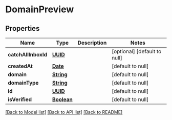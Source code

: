 # DomainPreview
## Properties

Name | Type | Description | Notes
------------ | ------------- | ------------- | -------------
**catchAllInboxId** | [**UUID**](UUID) |  | [optional] [default to null]
**createdAt** | [**Date**](DateTime) |  | [default to null]
**domain** | [**String**](string) |  | [default to null]
**domainType** | [**String**](string) |  | [default to null]
**id** | [**UUID**](UUID) |  | [default to null]
**isVerified** | [**Boolean**](boolean) |  | [default to null]

[[Back to Model list]](../README#documentation-for-models) [[Back to API list]](../README#documentation-for-api-endpoints) [[Back to README]](../README)

